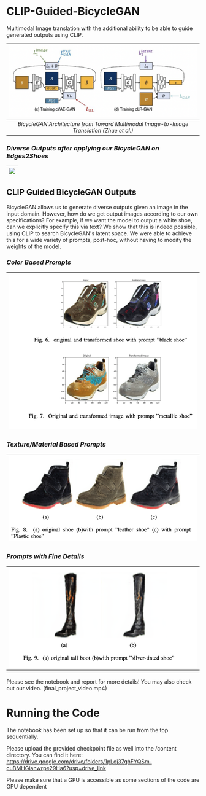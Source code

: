 # CLIP-Guided-BicycleGAN

Multimodal Image translation with the additional ability to be able to guide generated outputs using CLIP. 




  
|<img src="./images/BicycleGANArchitecture.png" width="500px"></img>| 
|:--:| 
|*BicycleGAN Architecture from Toward Multimodal Image-to-Image Translation (Zhue et al.)*|




### *Diverse Outputs after applying our BicycleGAN on Edges2Shoes*
|<img src="./images/BicycleGANOutputs.png" width="500px"></img> | 
|:--:| 





## CLIP Guided BicycleGAN Outputs

BicycleGAN allows us to generate diverse outputs given an image in the input domain. However, how do we get output images according to our own specifications? For example, if we want the model to output a white shoe, can we explicitly specify this via text? We show that this is indeed possible, using CLIP to search BicycleGAN's latent space. We were able to achieve this for a wide variety of prompts, post-hoc, without having to modify the weights of the model.


### *Color Based Prompts*
| <img src="./images/BasicPrompts.png" width="500px"></img>| 
|:--:| 


### *Texture/Material Based Prompts*
| <img src="./images/TexturePrompts.png" width="500px"></img>| 
|:--:| 



### *Prompts with Fine Details*
|<img src="./images/FinePrompts.png" width="500px"></img>| 
|:--:| 
||






Please see the notebook and report for more details! You may also check out our video. (final_project_video.mp4)

# Running the Code
The notebook has been set up so that it can be run from the top sequentially.

Please upload the provided checkpoint file as well into the /content directory. You can find it here:
https://drive.google.com/drive/folders/1pLoj37ghFYQSm-cuBMHGianwrpe29Ha6?usp=drive_link

Please make sure that a GPU is accessible as some sections of the code are GPU dependent
